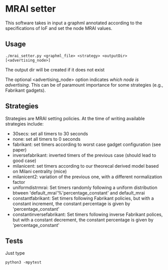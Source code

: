 # MRAI setter

This software takes in input a graphml annotated according to the specifications of IoF and set the node MRAI values.

## Usage

```
./mrai_setter.py <graphml_file> <strategy> <outputDir> [<advertising_node>]
```

The output dir will be created if it does not exist

The optional <advertising_node> option indicates *which node is advertising*.
This can be of paramount importance for some strategies (e.g., Fabrikant gadgets).

## Strategies

Strategies are MRAI setting policies.
At the time of writing available strategies include:
  * 30secs: set all timers to 30 seconds
  * none: set all timers to 0 seconds
  * fabrikant: set timers according to worst case gadget configuration (see paper)
  * inversefabrikant: inverted timers of the previous case (should lead to good case)
  * milanicent: set timers according to our theorecal derived model based on Milani centrality (mice)
  * milanicent2: variation of the previous one, with a different normalization factor
  * uniformdistrmrai: Set timers randomly following a uniform distribution btween 'default_mrai'%'percentage_constant' and default_mrai
  * constantfabrikant: Set timers following Fabrikant policies, but with a constant increment, the constant percentage is given by 'percentage_constant'
  * constantinversefabrikant: Set timers following inverse Fabrikant polices, but with a constant decrement, the constant percentage is given by 'percentage_constant'

## Tests

Just type
```
python3 -mpytest
```

